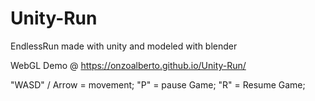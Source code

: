 # Unity-Run
 
EndlessRun made with unity and modeled with blender

WebGL Demo @ https://onzoalberto.github.io/Unity-Run/

"WASD" / Arrow =  movement;
"P" = pause Game;
"R" = Resume Game;
